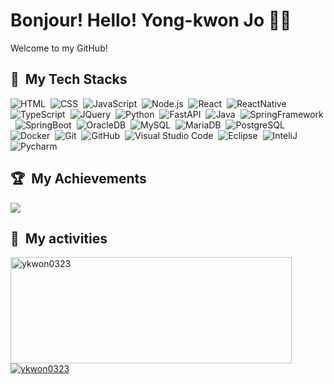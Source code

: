# Bonjour! Hello! Yong-kwon Jo :wave::smiley:
Welcome to my GitHub!
<br>
## 🤖 &nbsp;My Tech Stacks
  ![HTML](https://img.shields.io/badge/-HTML-0D1117?style=flat&logo=HTML5)&nbsp;
  ![CSS](https://img.shields.io/badge/-CSS-0D1117?style=flat&logo=CSS3&logoColor=1572B6)&nbsp;
  ![JavaScript](https://img.shields.io/badge/-JavaScript-0D1117?style=flat&logo=javascript)&nbsp;
  ![Node.js](https://img.shields.io/badge/-Node.js-0D1117?style=flat&logo=node.js)&nbsp;
  ![React](https://img.shields.io/badge/-React-0D1117?style=flat&logo=react)&nbsp;
  ![ReactNative](https://img.shields.io/badge/-ReactNative-0D1117?style=flat&logo=react)&nbsp;
  ![TypeScript](https://img.shields.io/badge/-TypeScript-0D1117?style=flat&logo=typescript)&nbsp;
  ![JQuery](https://img.shields.io/badge/-JQuery-0D1117?style=flat&logo=jquery)&nbsp;
  ![Python](https://img.shields.io/badge/-Python-0D1117?style=flat&logo=python)&nbsp;
  ![FastAPI](https://img.shields.io/badge/-FastAPI-0D1117?style=flat&logo=fastapi)&nbsp;
  ![Java](https://img.shields.io/badge/Java-0D1117?style=flat&logo=Java)&nbsp;
  ![SpringFramework](https://img.shields.io/badge/SpringFramework-0D1117?style=flat&logo=Spring)&nbsp;
  ![SpringBoot](https://img.shields.io/badge/SpringBoot-0D1117?style=flat&logo=SpringBoot)&nbsp;
  ![OracleDB](https://img.shields.io/badge/-OracleDB-0D1117?style=flat&logo=oracle)&nbsp;
  ![MySQL](https://img.shields.io/badge/-MySQL-0D1117?style=flat&logo=mysql)&nbsp;
  ![MariaDB](https://img.shields.io/badge/-MariaDB-0D1117?style=flat&logo=mariaDB)&nbsp;
  ![PostgreSQL](https://img.shields.io/badge/-PostgreSQL-0D1117?style=flat&logo=postgresql)&nbsp;
  ![Docker](https://img.shields.io/badge/-Docker-0D1117?style=flat&logo=docker)&nbsp;
  ![Git](https://img.shields.io/badge/-Git-0D1117?style=flat&logo=git)&nbsp;
  ![GitHub](https://img.shields.io/badge/-GitHub-0D1117?style=flat&logo=github)&nbsp;
  ![Visual Studio Code](https://img.shields.io/badge/-VS%20Code-0D1117?style=flat&logo=visual-studio-code&logoColor=007ACC)&nbsp;
  ![Eclipse](https://img.shields.io/badge/-Eclipse-0D1117?style=flat&logo=eclipse&logoColor=007ACC)&nbsp;
  ![InteliJ](https://img.shields.io/badge/-InteliJ-0D1117?style=flat&logo=intelij&logoColor=007ACC)&nbsp;
  ![Pycharm](https://img.shields.io/badge/-Pycharm-0D1117?style=flat&logo=pycharm&logoColor=007ACC)&nbsp;
<br>

## 🏆 &nbsp;My Achievements
<img src="https://github-profile-trophy.vercel.app/?username=ykwon0323&theme=onedark&title=MultiLanguage,Stars,Commit,Followers,Repo,PR">

<br>

<div>

  ## 📡 &nbsp;My activities

  <a href="https://github.com/ykwon0323">
    <img width=450 height=170 align="center" alt="ykwon0323" src="https://github-readme-stats.vercel.app/api?username=ykwon0323&theme=midnight-purple&show_icons=true&bg_color=0D1117&hide_border=true&count_private=true" />
  </a>
  <a href="https://github.com/ykwon0323">
    <img align="center" alt="ykwon0323" src="https://github-readme-stats.vercel.app/api/top-langs/?username=ykwon0323&theme=midnight-purple&layout=compact&bg_color=0D1117&hide_border=true&count_private=true" />
  </a>
  
</div>
